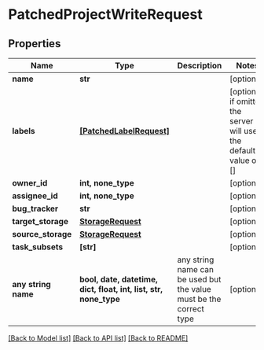# PatchedProjectWriteRequest


## Properties
Name | Type | Description | Notes
------------ | ------------- | ------------- | -------------
**name** | **str** |  | [optional] 
**labels** | [**[PatchedLabelRequest]**](PatchedLabelRequest.md) |  | [optional]  if omitted the server will use the default value of []
**owner_id** | **int, none_type** |  | [optional] 
**assignee_id** | **int, none_type** |  | [optional] 
**bug_tracker** | **str** |  | [optional] 
**target_storage** | [**StorageRequest**](StorageRequest.md) |  | [optional] 
**source_storage** | [**StorageRequest**](StorageRequest.md) |  | [optional] 
**task_subsets** | **[str]** |  | [optional] 
**any string name** | **bool, date, datetime, dict, float, int, list, str, none_type** | any string name can be used but the value must be the correct type | [optional]

[[Back to Model list]](../README.md#documentation-for-models) [[Back to API list]](../README.md#documentation-for-api-endpoints) [[Back to README]](../README.md)


